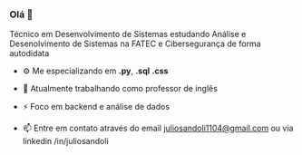 ### Olá 👋

Técnico em Desenvolvimento de Sistemas estudando Análise e Desenolvimento de Sistemas na FATEC e Cibersegurança de forma autodidata

- ⚙️ Me especializando em **.py**, **.sql** **.css**
- 💬 Atualmente trabalhando como professor de inglês
- ⚡ Foco em backend e análise de dados

- 📫 Entre em contato através do email juliosandoli1104@gmail.com ou via linkedin /in/juliosandoli
<!--
**jsandoli/jsandoli** is a ✨ _special_ ✨ repository because its `README.md` (this file) appears on your GitHub profile.

Here are some ideas to get you started:

- 🔭 I’m currently working on ...
- 🌱 I’m currently learning ...
- 👯 I’m looking to collaborate on ...
- 🤔 I’m looking for help with ...
- 💬 Ask me about ...
- 📫 How to reach me: ...
- 😄 Pronouns: ...
- ⚡ Fun fact: ...
-->


